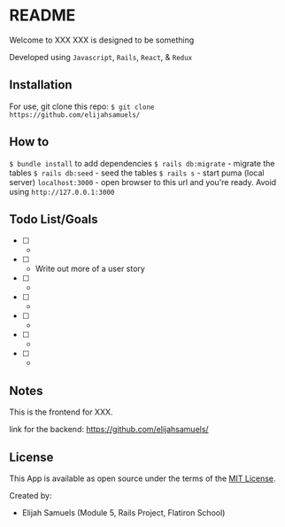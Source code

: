 # README

Welcome to XXX
XXX is designed to be something

Developed using `Javascript`, `Rails`, `React`, & `Redux`

## Installation
For use, git clone this repo: `$ git clone https://github.com/elijahsamuels/`

## How to

`$ bundle install` to add dependencies
`$ rails db:migrate` - migrate the tables
`$ rails db:seed` - seed the tables
`$ rails s` - start puma (local server)
`localhost:3000` - open browser to this url and you're ready. Avoid using `http://127.0.0.1:3000`

## Todo List/Goals

- [ ] - 
- [ ] - Write out more of a user story
- [ ] - 
- [ ] - 
- [ ] - 
- [ ] -  
- [ ] - 

## Notes

This is the frontend for XXX.

link for the backend:
https://github.com/elijahsamuels/

## License

This App is available as open source under the terms of the [MIT License](https://opensource.org/licenses/MIT).

Created by:
  * Elijah Samuels (Module 5, Rails Project, Flatiron School)